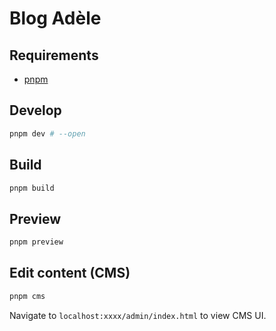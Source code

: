 # Blog Adèle

## Requirements

- [pnpm](https://pnpm.io/installation)

## Develop

```bash
pnpm dev # --open
```

## Build

```bash
pnpm build
```

## Preview

```bash
pnpm preview
```

## Edit content (CMS)

```bash
pnpm cms
```

Navigate to `localhost:xxxx/admin/index.html` to view CMS UI.
